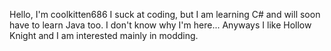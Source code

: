 Hello, I'm coolkitten686
I suck at coding, but I am learning C# and will soon have to learn Java too.
I don't know why I'm here...
Anyways I like Hollow Knight
and I am interested mainly in modding.
